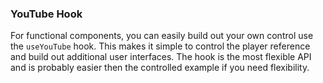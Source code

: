 ### YouTube Hook

For functional components, you can easily build out your own control use the `useYouTube` hook. This makes it simple to control the player reference and build out additional user interfaces. The hook is the most flexible API and is probably easier then the controlled example if you need flexibility.

<!-- STORY -->
